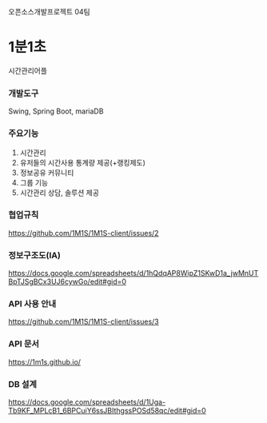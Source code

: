 오픈소스개발프로젝트 04팀

# 1분1초
시간관리어플
### 개발도구
Swing, Spring Boot, mariaDB
### 주요기능
1. 시간관리
2. 유저들의 시간사용 통계량 제공(+랭킹제도)
3. 정보공유 커뮤니티
4. 그룹 기능
5. 시간관리 상담, 솔루션 제공
### 협업규칙
https://github.com/1M1S/1M1S-client/issues/2
### 정보구조도(IA)
https://docs.google.com/spreadsheets/d/1hQdqAP8WipZ1SKwD1a_jwMnUTBpTJSgBCx3UJ6cywGo/edit#gid=0
### API 사용 안내
https://github.com/1M1S/1M1S-client/issues/3
### API 문서
https://1m1s.github.io/
### DB 설계
https://docs.google.com/spreadsheets/d/1Uga-Tb9KF_MPLcB1_6BPCuiY6ssJBIthgssPOSd58qc/edit#gid=0
